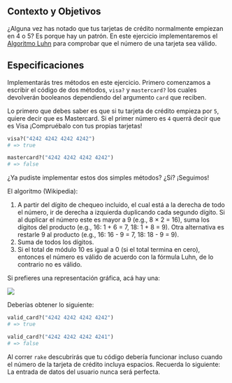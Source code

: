 ## Contexto y Objetivos

¿Alguna vez has notado que tus tarjetas de crédito normalmente empiezan en 4 o 5? Es porque hay un patrón. En este ejercicio implementaremos el [Algoritmo Luhn](https://en.wikipedia.org/wiki/Luhn_algorithm) para comprobar que el número de una tarjeta sea válido.

## Especificaciones

Implementarás tres métodos en este ejercicio. Primero comenzamos a escribir el código de dos métodos, `visa?` y `mastercard?` los cuales devolverán booleanos dependiendo del argumento `card` que reciben.

Lo primero que debes saber es que si tu tarjeta de crédito empieza por `5`, quiere decir que es Mastercard. Si el primer número es `4` querrá decir que es Visa ¡Compruébalo con tus propias tarjetas!

```ruby
visa?("4242 4242 4242 4242")
# => true

mastercard?("4242 4242 4242 4242")
# => false
```

¿Ya pudiste implementar estos dos simples métodos? ¿Sí? ¡Seguimos!

El algoritmo (Wikipedia):
1. A partir del dígito de chequeo incluido, el cual está a la derecha de todo el número, ir de derecha a izquierda duplicando cada segundo dígito. Si al duplicar el número este es mayor a 9 (e.g., 8 × 2 = 16), suma los dígitos del producto (e.g., 16: 1 + 6 = 7, 18: 1 + 8 = 9). Otra alternativa es restarle 9 al producto (e.g., 16: 16 - 9 = 7, 18: 18 - 9 = 9).
1. Suma de todos los dígitos.
1. Si el total de módulo 10 es igual a 0 (si el total termina en cero), entonces el número es válido de acuerdo con la fórmula Luhn, de lo contrario no es válido.

Si prefieres una representación gráfica, acá hay una:

![](https://i.stack.imgur.com/Cenb3.png)

Deberías obtener lo siguiente:

```ruby
valid_card?("4242 4242 4242 4242")
# => true

valid_card?("4242 4242 4242 4241")
# => false
```

Al correr  `rake` descubrirás que tu código debería funcionar incluso cuando el número de la tarjeta de crédito incluya espacios. Recuerda lo siguiente: La entrada de datos del usuario nunca será perfecta.


